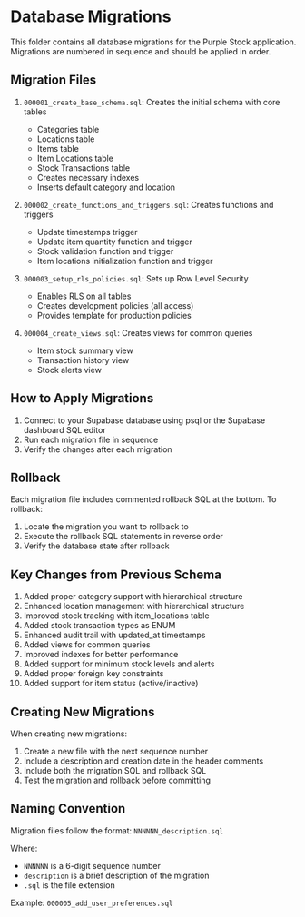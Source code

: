 # Database Migrations

This folder contains all database migrations for the Purple Stock application. Migrations are numbered in sequence and should be applied in order.

## Migration Files

1. `000001_create_base_schema.sql`: Creates the initial schema with core tables
   - Categories table
   - Locations table
   - Items table
   - Item Locations table
   - Stock Transactions table
   - Creates necessary indexes
   - Inserts default category and location

2. `000002_create_functions_and_triggers.sql`: Creates functions and triggers
   - Update timestamps trigger
   - Update item quantity function and trigger
   - Stock validation function and trigger
   - Item locations initialization function and trigger

3. `000003_setup_rls_policies.sql`: Sets up Row Level Security
   - Enables RLS on all tables
   - Creates development policies (all access)
   - Provides template for production policies

4. `000004_create_views.sql`: Creates views for common queries
   - Item stock summary view
   - Transaction history view
   - Stock alerts view

## How to Apply Migrations

1. Connect to your Supabase database using psql or the Supabase dashboard SQL editor
2. Run each migration file in sequence
3. Verify the changes after each migration

## Rollback

Each migration file includes commented rollback SQL at the bottom. To rollback:

1. Locate the migration you want to rollback to
2. Execute the rollback SQL statements in reverse order
3. Verify the database state after rollback

## Key Changes from Previous Schema

1. Added proper category support with hierarchical structure
2. Enhanced location management with hierarchical structure
3. Improved stock tracking with item_locations table
4. Added stock transaction types as ENUM
5. Enhanced audit trail with updated_at timestamps
6. Added views for common queries
7. Improved indexes for better performance
8. Added support for minimum stock levels and alerts
9. Added proper foreign key constraints
10. Added support for item status (active/inactive)

## Creating New Migrations

When creating new migrations:

1. Create a new file with the next sequence number
2. Include a description and creation date in the header comments
3. Include both the migration SQL and rollback SQL
4. Test the migration and rollback before committing

## Naming Convention

Migration files follow the format:
`NNNNNN_description.sql`

Where:
- `NNNNNN` is a 6-digit sequence number
- `description` is a brief description of the migration
- `.sql` is the file extension

Example: `000005_add_user_preferences.sql`

